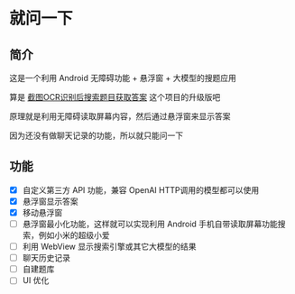 # 就问一下

## 简介

这是一个利用 Android 无障碍功能 + 悬浮窗 + 大模型的搜题应用

算是 [截图OCR识别后搜索题目获取答案](https://github.com/PuZhiweizuishuai/OCR-CopyText-And-Search) 这个项目的升级版吧

原理就是利用无障碍读取屏幕内容，然后通过悬浮窗来显示答案

因为还没有做聊天记录的功能，所以就只能问一下

## 功能

- [x] 自定义第三方 API 功能，兼容 OpenAI HTTP调用的模型都可以使用
- [x] 悬浮窗显示答案
- [x] 移动悬浮窗
- [ ] 悬浮窗最小化功能，这样就可以实现利用 Android 手机自带读取屏幕功能搜索，例如小米的超级小爱
- [ ] 利用 WebView 显示搜索引擎或其它大模型的结果
- [ ] 聊天历史记录
- [ ] 自建题库
- [ ] UI 优化
